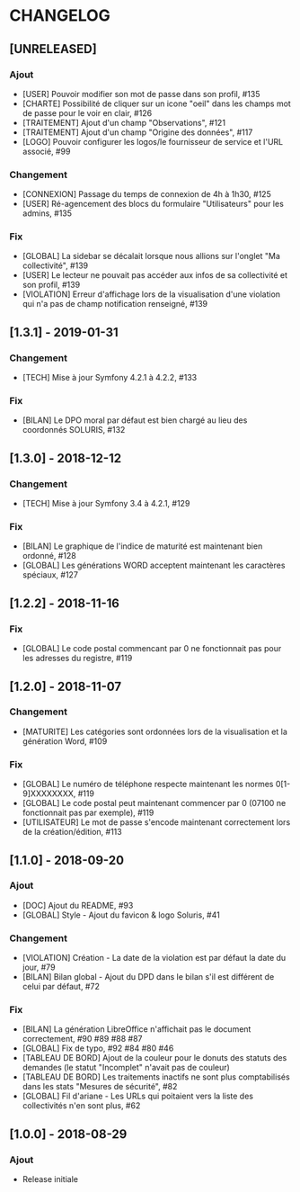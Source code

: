 # CHANGELOG

## [UNRELEASED]
### Ajout
- [USER] Pouvoir modifier son mot de passe dans son profil, #135
- [CHARTE] Possibilité de cliquer sur un icone "oeil" dans les champs mot de passe pour le voir en clair, #126
- [TRAITEMENT] Ajout d'un champ "Observations", #121
- [TRAITEMENT] Ajout d'un champ "Origine des données", #117
- [LOGO] Pouvoir configurer les logos/le fournisseur de service et l'URL associé, #99
### Changement
- [CONNEXION] Passage du temps de connexion de 4h à 1h30, #125
- [USER] Ré-agencement des blocs du formulaire "Utilisateurs" pour les admins, #135
### Fix
- [GLOBAL] La sidebar se décalait lorsque nous allions sur l'onglet "Ma collectivité", #139
- [USER] Le lecteur ne pouvait pas accéder aux infos de sa collectivité et son profil, #139
- [VIOLATION] Erreur d'affichage lors de la visualisation d'une violation qui n'a pas de champ notification renseigné, #139

## [1.3.1] - 2019-01-31
### Changement
- [TECH] Mise à jour Symfony 4.2.1 à 4.2.2, #133
### Fix
- [BILAN] Le DPO moral par défaut est bien chargé au lieu des coordonnés SOLURIS, #132

## [1.3.0] - 2018-12-12
### Changement
- [TECH] Mise à jour Symfony 3.4 à 4.2.1, #129
### Fix
- [BILAN] Le graphique de l'indice de maturité est maintenant bien ordonné, #128
- [GLOBAL] Les générations WORD acceptent maintenant les caractères spéciaux, #127

## [1.2.2] - 2018-11-16
### Fix
- [GLOBAL] Le code postal commencant par 0 ne fonctionnait pas pour les adresses du registre, #119

## [1.2.0] - 2018-11-07
### Changement
- [MATURITE] Les catégories sont ordonnées lors de la visualisation et la génération Word, #109 
### Fix
- [GLOBAL] Le numéro de téléphone respecte maintenant les normes 0[1-9]XXXXXXXX, #119
- [GLOBAL] Le code postal peut maintenant commencer par 0 (07100 ne fonctionnait pas par exemple), #119
- [UTILISATEUR] Le mot de passe s'encode maintenant correctement lors de la création/édition, #113 

## [1.1.0] - 2018-09-20
### Ajout
- [DOC] Ajout du README, #93
- [GLOBAL] Style - Ajout du favicon & logo Soluris, #41
### Changement
- [VIOLATION] Création - La date de la violation est par défaut la date du jour, #79
- [BILAN] Bilan global - Ajout du DPD dans le bilan s'il est différent de celui par défaut, #72
### Fix
- [BILAN] La génération LibreOffice n'affichait pas le document correctement, #90 #89 #88 #87
- [GLOBAL] Fix de typo, #92 #84 #80 #46
- [TABLEAU DE BORD] Ajout de la couleur pour le donuts des statuts des demandes (le statut "Incomplet" n'avait pas de couleur)
- [TABLEAU DE BORD] Les traitements inactifs ne sont plus comptabilisés dans les stats "Mesures de sécurité", #82
- [GLOBAL] Fil d'ariane - Les URLs qui poitaient vers la liste des collectivités n'en sont plus, #62

## [1.0.0] - 2018-08-29
### Ajout
- Release initiale
